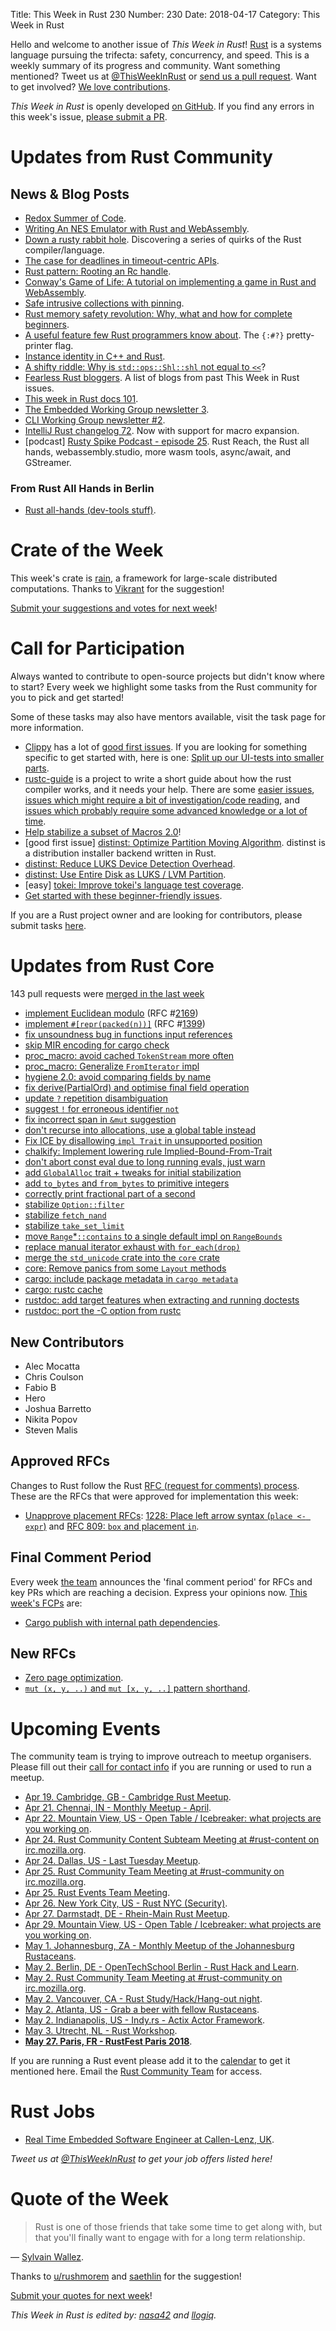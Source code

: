 Title: This Week in Rust 230
Number: 230
Date: 2018-04-17
Category: This Week in Rust

Hello and welcome to another issue of *This Week in Rust*!
[Rust](http://rust-lang.org) is a systems language pursuing the trifecta: safety, concurrency, and speed.
This is a weekly summary of its progress and community.
Want something mentioned? Tweet us at [@ThisWeekInRust](https://twitter.com/ThisWeekInRust) or [send us a pull request](https://github.com/cmr/this-week-in-rust).
Want to get involved? [We love contributions](https://github.com/rust-lang/rust/blob/master/CONTRIBUTING.md).

*This Week in Rust* is openly developed [on GitHub](https://github.com/cmr/this-week-in-rust).
If you find any errors in this week's issue, [please submit a PR](https://github.com/cmr/this-week-in-rust/pulls).

# Updates from Rust Community

## News & Blog Posts

* [Redox Summer of Code](https://www.redox-os.org/rsoc/).
* [Writing An NES Emulator with Rust and WebAssembly](https://medium.com/@bokuweb17/writing-an-nes-emulator-with-rust-and-webassembly-d64de101c49d).
* [Down a rusty rabbit hole](https://manishearth.github.io/blog/2018/04/12/down-a-rusty-rabbit-hole/). Discovering a series of quirks of the Rust compiler/language.
* [The case for deadlines in timeout-centric APIs](https://gist.github.com/alkis/9510a840f1965185ab0a02cb59761dd8).
* [Rust pattern: Rooting an Rc handle](http://smallcultfollowing.com/babysteps/blog/2018/04/16/rust-pattern-rooting-an-rc-handle/).
* [Conway's Game of Life: A tutorial on implementing a game in Rust and WebAssembly](https://rust-lang-nursery.github.io/rust-wasm/game-of-life/introduction.html).
* [Safe intrusive collections with pinning](https://www.ralfj.de/blog/2018/04/10/safe-intrusive-collections-with-pinning.html).
* [Rust memory safety revolution: Why, what and how for complete beginners](https://anixe.pl/content/news/rust_memory_safety_revolution).
* [A useful feature few Rust programmers know about](http://rickyhan.com/jekyll/update/2018/04/16/the-best-kept-secret-rust-feature.html). The `{:#?}` pretty-printer flag.
* [Instance identity in C++ and Rust](https://jrvanwhy.github.io/instance-identity/).
* [A shifty riddle: Why is `std::ops::Shl::shl` not equal to `<<`](https://llogiq.github.io/2018/04/11/shift.html)?
* [Fearless Rust bloggers](https://users.rust-lang.org/t/fearless-rust-bloggers/16770). A list of blogs from past This Week in Rust issues.
* [This week in Rust docs 101](https://guillaumegomez.github.io/this-week-in-rust-docs/blog/this-week-in-rust-docs-101).
* [The Embedded Working Group newsletter 3](https://internals.rust-lang.org/t/the-embedded-working-group-newsletter-3/7319).
* [CLI Working Group newsletter #2](https://internals.rust-lang.org/t/cli-wg-newsletter-2/7309).
* [IntelliJ Rust changelog 72](https://intellij-rust.github.io/2018/04/16/changelog-72.html). Now with support for macro expansion.
* [podcast] [Rusty Spike Podcast - episode 25](https://rusty-spike.blubrry.net/2018/04/12/episode-25-apr-11-2018/). Rust Reach, the Rust all hands, webassembly.studio, more wasm tools, async/await, and GStreamer.

### From Rust All Hands in Berlin

* [Rust all-hands (dev-tools stuff)](https://www.ncameron.org/blog/rust-all-hands-dev-tools-stuff/).

# Crate of the Week

This week's crate is [rain](https://github.com/substantic/rain), a framework for large-scale distributed computations. Thanks to [Vikrant](https://users.rust-lang.org/u/nasa42) for the suggestion!

[Submit your suggestions and votes for next week][submit_crate]!

[submit_crate]: https://users.rust-lang.org/t/crate-of-the-week/2704

# Call for Participation

Always wanted to contribute to open-source projects but didn't know where to start?
Every week we highlight some tasks from the Rust community for you to pick and get started!

Some of these tasks may also have mentors available, visit the task page for more information.

* [Clippy](https://github.com/rust-lang-nursery/rust-clippy) has a lot of [good first issues](https://github.com/rust-lang-nursery/rust-clippy/issues?q=is%3Aissue+is%3Aopen+label%3A%22good+first+issue%22). If you are looking for something specific to get started with, here is one: [Split up our UI-tests into smaller parts](https://github.com/rust-lang-nursery/rust-clippy/issues/2038).
* [rustc-guide](https://github.com/rust-lang-nursery/rustc-guide) is a project to write a short guide about how the rust compiler works, and it needs your help. There are some [easier issues](https://github.com/rust-lang-nursery/rustc-guide/issues?q=is%3Aissue+is%3Aopen+label%3AEasy), [issues which might require a bit of investigation/code reading](https://github.com/rust-lang-nursery/rustc-guide/issues?q=is%3Aissue+is%3Aopen+label%3AMedium), and [issues which probably require some advanced knowledge or a lot of time](https://github.com/rust-lang-nursery/rustc-guide/issues?utf8=%E2%9C%93&q=is%3Aissue+is%3Aopen+label%3AHard).
* [Help stabilize a subset of Macros 2.0](https://internals.rust-lang.org/t/help-stabilize-a-subset-of-macros-2-0/7252)!
* [good first issue] [distinst: Optimize Partition Moving Algorithm](https://github.com/pop-os/distinst/issues/51). distinst is a distribution installer backend written in Rust.
* [distinst: Reduce LUKS Device Detection Overhead](https://github.com/pop-os/distinst/issues/80).
* [distinst: Use Entire Disk as LUKS / LVM Partition](https://github.com/pop-os/distinst/issues/64).
* [easy] [tokei: Improve tokei's language test coverage](https://github.com/Aaronepower/tokei/issues/63).
* [Get started with these beginner-friendly issues](https://www.rustaceans.org/findwork/starters).

If you are a Rust project owner and are looking for contributors, please submit tasks [here][guidelines].

[guidelines]: https://users.rust-lang.org/t/twir-call-for-participation/4821

# Updates from Rust Core

143 pull requests were [merged in the last week][merged]

[merged]: https://github.com/search?q=is%3Apr+org%3Arust-lang+is%3Amerged+merged%3A2018-04-09..2018-04-16

* [implement Euclidean modulo](https://github.com/rust-lang/rust/pull/49389) (RFC #[2169](https://rust-lang.github.io/rfcs/2169-euclidean-modulo.html))
* [implement `#[repr(packed(n))]`](https://github.com/rust-lang/rust/pull/48528) (RFC #[1399](https://rust-lang.github.io/rfcs/1399-repr-pack.html))
* [fix unsoundness bug in functions input references](https://github.com/rust-lang/rust/pull/49885)
* [skip MIR encoding for cargo check](https://github.com/rust-lang/rust/pull/49433)
* [proc_macro: avoid cached `TokenStream` more often](https://github.com/rust-lang/rust/pull/49852)
* [proc_macro: Generalize `FromIterator` impl](https://github.com/rust-lang/rust/pull/49734)
* [hygiene 2.0: avoid comparing fields by name](https://github.com/rust-lang/rust/pull/49718)
* [fix derive(PartialOrd) and optimise final field operation](https://github.com/rust-lang/rust/pull/49881)
* [update `?` repetition disambiguation](https://github.com/rust-lang/rust/pull/49719)
* [suggest `!` for erroneous identifier `not`](https://github.com/rust-lang/rust/pull/49258)
* [fix incorrect span in `&mut` suggestion](https://github.com/rust-lang/rust/pull/49931)
* [don't recurse into allocations, use a global table instead](https://github.com/rust-lang/rust/pull/49833)
* [Fix ICE by disallowing `impl Trait` in unsupported position](https://github.com/rust-lang/rust/pull/49830)
* [chalkify: Implement lowering rule Implied-Bound-From-Trait](https://github.com/rust-lang/rust/pull/49435)
* [don't abort const eval due to long running evals, just warn](https://github.com/rust-lang/rust/pull/49947)
* [add `GlobalAlloc` trait + tweaks for initial stabilization](https://github.com/rust-lang/rust/pull/49669)
* [add `to_bytes` and `from_bytes` to primitive integers](https://github.com/rust-lang/rust/pull/49871)
* [correctly print fractional part of a second](https://github.com/rust-lang/cargo/pull/5357)
* [stabilize `Option::filter`](https://github.com/rust-lang/rust/pull/49575)
* [stabilize `fetch_nand`](https://github.com/rust-lang/rust/pull/49963)
* [stabilize `take_set_limit`](https://github.com/rust-lang/rust/pull/49681)
* [move `Range`*`::contains` to a single default impl on `RangeBounds`](https://github.com/rust-lang/rust/pull/49130)
* [replace manual iterator exhaust with `for_each(drop)`](https://github.com/rust-lang/rust/pull/48945)
* [merge the `std_unicode` crate into the `core` crate](https://github.com/rust-lang/rust/pull/49698)
* [core: Remove panics from some `Layout` methods](https://github.com/rust-lang/rust/pull/49884)
* [cargo: include package metadata in `cargo metadata`](https://github.com/rust-lang/cargo/pull/5360)
* [cargo: rustc cache](https://github.com/rust-lang/cargo/pull/5359)
* [rustdoc: add target features when extracting and running doctests](https://github.com/rust-lang/rust/pull/49864)
* [rustdoc: port the -C option from rustc](https://github.com/rust-lang/rust/pull/49956)

## New Contributors

* Alec Mocatta
* Chris Coulson
* Fabio B
* Hero
* Joshua Barretto
* Nikita Popov
* Steven Malis

## Approved RFCs

Changes to Rust follow the Rust [RFC (request for comments)
process](https://github.com/rust-lang/rfcs#rust-rfcs). These
are the RFCs that were approved for implementation this week:

* [Unapprove placement RFCs](https://github.com/rust-lang/rfcs/pull/2387): [1228: Place left arrow syntax (`place <- expr`)](https://github.com/rust-lang/rfcs/blob/master/text/1228-placement-left-arrow.md) and [RFC 809: `box` and placement `in`](https://github.com/rust-lang/rfcs/blob/master/text/0809-box-and-in-for-stdlib.md).

## Final Comment Period

Every week [the team](https://www.rust-lang.org/team.html) announces the
'final comment period' for RFCs and key PRs which are reaching a
decision. Express your opinions now. [This week's FCPs][fcp] are:

[fcp]: https://github.com/rust-lang/rfcs/labels/final-comment-period

* [Cargo publish with internal path dependencies](https://github.com/rust-lang/rfcs/pull/2224).

## New RFCs

* [Zero page optimization](https://github.com/rust-lang/rfcs/pull/2400).
* [`mut (x, y, ..)` and `mut [x, y, ..]` pattern shorthand](https://github.com/rust-lang/rfcs/pull/2401).

# Upcoming Events

The community team is trying to improve outreach to meetup organisers. Please fill out their [call for contact info](https://docs.google.com/forms/d/e/1FAIpQLSf52YXGhqBaHtCXtVna4iHYMK7IQaTqUW6V-ztsZC8C2TBInQ/viewform) if you are running or used to run a meetup.

* [Apr 19. Cambridge, GB - Cambridge Rust Meetup](https://www.meetup.com/Cambridge-Rust-Meetup/events/pzwshpyxgbzb/).
* [Apr 21. Chennai, IN - Monthly Meetup - April](https://www.meetup.com/mad-rs/events/249535481/).
* [Apr 22. Mountain View, US - Open Table / Icebreaker: what projects are you working on](https://www.meetup.com/Rust-Dev-in-Mountain-View/events/glnfcpyxgbdc/).
* [Apr 24. Rust Community Content Subteam Meeting at #rust-content on irc.mozilla.org](irc://irc.mozilla.org/rust-content).
* [Apr 24. Dallas, US - Last Tuesday Meetup](https://www.meetup.com/Dallas-Rust/events/zfgwzmyxgbgc/).
* [Apr 25. Rust Community Team Meeting at #rust-community on irc.mozilla.org](irc://irc.mozilla.org/rust-community).
* [Apr 25. Rust Events Team Meeting](https://t.me/joinchat/EkKINhHCgZ9llzvPidOssA).
* [Apr 26. New York City, US - Rust NYC (Security)](https://www.meetup.com/Rust-NYC/events/249849155/).
* [Apr 27. Darmstadt, DE - Rhein-Main Rust Meetup](https://www.meetup.com/Rust-Rhein-Main/events/249543182/).
* [Apr 29. Mountain View, US - Open Table / Icebreaker: what projects are you working on](https://www.meetup.com/Rust-Dev-in-Mountain-View/events/glnfcpyxgbmc/).
* [May  1. Johannesburg, ZA - Monthly Meetup of the Johannesburg Rustaceans](https://www.meetup.com/Johannesburg-Rust-Meetup/events/cpblrnyxhbcb/).
* [May  2. Berlin, DE - OpenTechSchool Berlin - Rust Hack and Learn](https://www.meetup.com/opentechschool-berlin/events/249134945/).
* [May  2. Rust Community Team Meeting at #rust-community on irc.mozilla.org](irc://irc.mozilla.org/rust-community).
* [May  2. Vancouver, CA - Rust Study/Hack/Hang-out night](https://www.meetup.com/Vancouver-Rust/events/ckwdlpyxhbdb/).
* [May  2. Atlanta, US - Grab a beer with fellow Rustaceans](https://www.meetup.com/Rust-ATL/events/rhvgrmyxhbdb/).
* [May  2. Indianapolis, US - Indy.rs - Actix Actor Framework](https://www.meetup.com/indyrs/events/cpvshpyxhbdb/).
* [May  3. Utrecht, NL - Rust Workshop](https://www.meetup.com/Rust-Utrecht/events/248995086/).
* **[May 27. Paris, FR - RustFest Paris 2018](https://paris.rustfest.eu/)**.

If you are running a Rust event please add it to the [calendar] to get
it mentioned here. Email the [Rust Community Team][community] for access.

[calendar]: https://www.google.com/calendar/embed?src=apd9vmbc22egenmtu5l6c5jbfc%40group.calendar.google.com
[community]: mailto:community-team@rust-lang.org

# Rust Jobs

* [Real Time Embedded Software Engineer at Callen-Lenz, UK](https://callenlenz.com/contact/careers/).

*Tweet us at [@ThisWeekInRust](https://twitter.com/ThisWeekInRust) to get your job offers listed here!*

# Quote of the Week

> Rust is one of those friends that take some time to get along with, but that you'll finally want to engage with for a long term relationship.

— [Sylvain Wallez](https://bluxte.net/musings/2018/04/10/go-good-bad-ugly/).

Thanks to [u/rushmorem](https://www.reddit.com/r/rust/comments/8bjio2/xpost_from_rprogramming_go_the_good_the_bad_and/dx7u0lu/) and [saethlin](https://users.rust-lang.org/t/twir-quote-of-the-week/328/514) for the suggestion!

[Submit your quotes for next week][submit]!

[submit]: http://users.rust-lang.org/t/twir-quote-of-the-week/328

*This Week in Rust is edited by: [nasa42](https://github.com/nasa42) and [llogiq](https://github.com/llogiq).*
